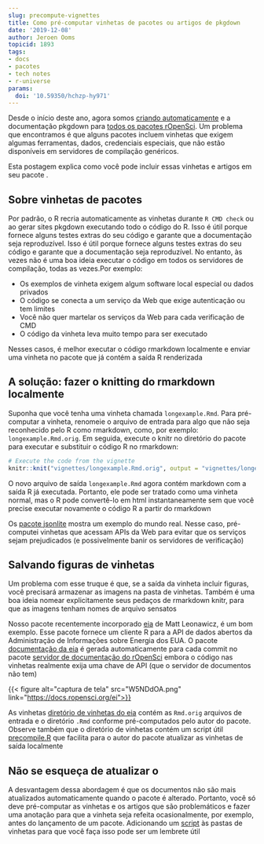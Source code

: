```yaml
---
slug: precompute-vignettes
title: Como pré-computar vinhetas de pacotes ou artigos de pkgdown
date: '2019-12-08'
author: Jeroen Ooms
topicid: 1893
tags:
- docs
- pacotes
- tech notes
- r-universe
params:
  doi: '10.59350/hchzp-hy971'
---
```


Desde o início deste ano, agora somos [criando automaticamente](/technotes/2019/06/07/ropensci-docs/) e a documentação pkgdown para [todos os pacotes rOpenSci](https://docs.ropensci.org). Um problema que encontramos é que alguns pacotes incluem vinhetas que exigem algumas ferramentas, dados, credenciais especiais, que não estão disponíveis em servidores de compilação genéricos.

Esta postagem explica como você pode incluir essas vinhetas e artigos em seu pacote .

## Sobre vinhetas de pacotes

Por padrão, o R recria automaticamente as vinhetas durante `R CMD check` ou ao gerar sites pkgdown executando todo o código do R. Isso é útil porque fornece alguns testes extras do seu código e garante que a documentação seja reproduzível. Isso é útil porque fornece alguns testes extras do seu código e garante que a documentação seja reproduzível. No entanto, às vezes não é uma boa ideia executar o código em todos os servidores de compilação, todas as vezes.Por exemplo:

- Os exemplos de vinheta exigem algum software local especial ou dados privados
- O código se conecta a um serviço da Web que exige autenticação ou tem limites
- Você não quer martelar os serviços da Web para cada verificação de CMD
- O código da vinheta leva muito tempo para ser executado

Nesses casos, é melhor executar o código rmarkdown localmente e enviar uma vinheta no pacote que já contém a saída R renderizada

## A solução: fazer o knitting do rmarkdown localmente

Suponha que você tenha uma vinheta chamada `longexample.Rmd`. Para pré-computar a vinheta, renomeie o arquivo de entrada para algo que não seja reconhecido pelo R como rmarkdown, como, por exemplo: `longexample.Rmd.orig`. Em seguida, execute o knitr no diretório do pacote para executar e substituir o código R no rmarkdown:

```r
# Execute the code from the vignette
knitr::knit("vignettes/longexample.Rmd.orig", output = "vignettes/longexample.Rmd")
```

O novo arquivo de saída `longexample.Rmd` agora contém markdown com a saída R já executada. Portanto, ele pode ser tratado como uma vinheta normal, mas o R pode convertê-lo em html instantaneamente sem que você precise executar novamente o código R a partir do rmarkdown

Os [pacote jsonlite](https://github.com/jeroen/jsonlite/tree/v1.6/vignettes) mostra um exemplo do mundo real. Nesse caso, pré-computei vinhetas que acessam APIs da Web para evitar que os serviços sejam prejudicados (e possivelmente banir os servidores de verificação)

## Salvando figuras de vinhetas

Um problema com esse truque é que, se a saída da vinheta incluir figuras, você precisará armazenar as imagens na pasta de vinhetas. Também é uma boa ideia nomear explicitamente seus pedaços de rmarkdown knitr, para que as imagens tenham nomes de arquivo sensatos

Nosso pacote recentemente incorporado [eia](https://github.com/ropensci/eia/tree/master/vignettes) de Matt Leonawicz, é um bom exemplo. Esse pacote fornece um cliente R para a API de dados abertos da Administração de Informações sobre Energia dos EUA. O pacote [documentação da eia](https://docs.ropensci.org/eia/articles/) é gerada automaticamente para cada commit no pacote [servidor de documentação do rOpenSci](https://ropensci.org/technotes/2019/06/07/ropensci-docs/) embora o código nas vinhetas realmente exija uma chave de API (que o servidor de documentos não tem)

{{< figure alt="captura de tela"  src="W5NDdOA.png" link="https://docs.ropensci.org/ei">}}

As vinhetas [diretório de vinhetas do eia](https://github.com/ropensci/eia/blob/master/vignettes/) contém as `Rmd.orig` arquivos de entrada e o diretório `.Rmd` conforme pré-computados pelo autor do pacote. Observe também que o diretório de vinhetas contém um script útil [precompile.R](https://github.com/ropensci/eia/blob/master/vignettes/precompile.R) que facilita para o autor do pacote atualizar as vinhetas de saída localmente

## Não se esqueça de atualizar o

A desvantagem dessa abordagem é que os documentos não são mais atualizados automaticamente quando o pacote é alterado. Portanto, você só deve pré-computar as vinhetas e os artigos que são problemáticos e fazer uma anotação para que a vinheta seja refeita ocasionalmente, por exemplo, antes do lançamento de um pacote. Adicionando um [script](https://github.com/ropensci/eia/blob/master/vignettes/precompile.R) às pastas de vinhetas para que você faça isso pode ser um lembrete útil


